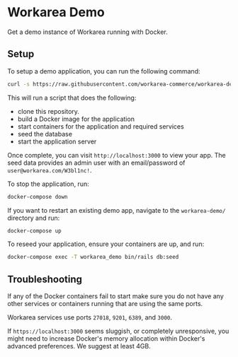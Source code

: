 Workarea Demo
================================================================================

Get a demo instance of Workarea running with Docker.

Setup
--------------------------------------------------------------------------------

To setup a demo application, you can run the following command:

```bash
curl -s https://raw.githubusercontent.com/workarea-commerce/workarea-demo/master/bin/install | bash
```

This will run a script that does the following:

* clone this repository.
* build a Docker image for the application
* start containers for the application and required services
* seed the database
* start the application server

Once complete, you can visit `http://localhost:3000` to view your app. The seed data provides an admin user with an email/password of `user@workarea.com/W3bl1nc!`.

To stop the application, run:

```bash
docker-compose down
```

If you want to restart an existing demo app, navigate to the `workarea-demo/` directory and run:

```bash
docker-compose up
```

To reseed your application, ensure your containers are up, and run:

```bash
docker-compose exec -T workarea_demo bin/rails db:seed
```

Troubleshooting
--------------------------------------------------------------------------------

If any of the Docker containers fail to start make sure you do not have any other services or containers running that are using the same ports.

Workarea services use ports `27018`, `9201`, `6389`, and `3000`.

If `https://localhost:3000` seems sluggish, or completely unresponsive, you might need to increase Docker's memory allocation within Docker's advanced preferences. We suggest at least 4GB.
